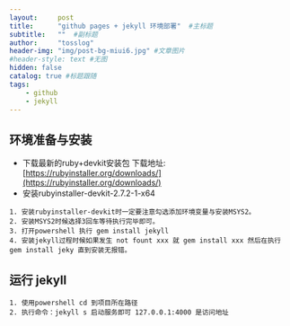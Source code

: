 ```yaml
---
layout:     post 
title:      "github pages + jekyll 环境部署"  #主标题
subtitle:   ""  #副标题
author:     "tosslog" 
header-img: "img/post-bg-miui6.jpg" #文章图片
#header-style: text #无图
hidden: false
catalog: true #标题跟随
tags: 
    - github
    - jekyll
---
```


## 环境准备与安装

- 下载最新的ruby+devkit安装包 下载地址:[https://rubyinstaller.org/downloads/](https://rubyinstaller.org/downloads/)
- 安装rubyinstaller-devkit-2.7.2-1-x64

```
1. 安装rubyinstaller-devkit时一定要注意勾选添加环境变量与安装MSYS2。
2. 安装MSYS2时候选择3回车等待执行完毕即可。
3. 打开powershell 执行 gem install jekyll
4. 安装jekyll过程时候如果发生 not fount xxx 就 gem install xxx 然后在执行 gem install jeky 直到安装无报错。
```
## 运行 jekyll

```
1. 使用powershell cd 到项目所在路径
2. 执行命令：jekyll s 启动服务即可 127.0.0.1:4000 是访问地址
```
